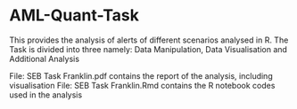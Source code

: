 # AML-Quant-Task
This provides the analysis of alerts of different scenarios analysed in R. 
The Task is divided into three namely: Data Manipulation, Data Visualisation and Additional Analysis

File: SEB Task Franklin.pdf contains the report of the analysis, including visualisation
File: SEB Task Franklin.Rmd contains the R notebook codes used in the analysis
